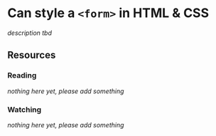 # Can style a `<form>` in HTML & CSS
_description tbd_
## Resources
### Reading
_nothing here yet, please add something_
### Watching
_nothing here yet, please add something_

